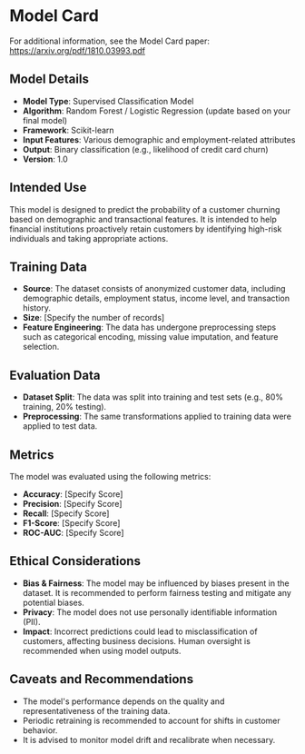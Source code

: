 # Model Card

For additional information, see the Model Card paper: https://arxiv.org/pdf/1810.03993.pdf  

## Model Details  
- **Model Type**: Supervised Classification Model  
- **Algorithm**: Random Forest / Logistic Regression (update based on your final model)  
- **Framework**: Scikit-learn  
- **Input Features**: Various demographic and employment-related attributes  
- **Output**: Binary classification (e.g., likelihood of credit card churn)  
- **Version**: 1.0  

## Intended Use  
This model is designed to predict the probability of a customer churning based on demographic and transactional features. It is intended to help financial institutions proactively retain customers by identifying high-risk individuals and taking appropriate actions.  

## Training Data  
- **Source**: The dataset consists of anonymized customer data, including demographic details, employment status, income level, and transaction history.  
- **Size**: [Specify the number of records]  
- **Feature Engineering**: The data has undergone preprocessing steps such as categorical encoding, missing value imputation, and feature selection.  

## Evaluation Data  
- **Dataset Split**: The data was split into training and test sets (e.g., 80% training, 20% testing).  
- **Preprocessing**: The same transformations applied to training data were applied to test data.  

## Metrics  
The model was evaluated using the following metrics:  
- **Accuracy**: [Specify Score]  
- **Precision**: [Specify Score]  
- **Recall**: [Specify Score]  
- **F1-Score**: [Specify Score]  
- **ROC-AUC**: [Specify Score]  

## Ethical Considerations  
- **Bias & Fairness**: The model may be influenced by biases present in the dataset. It is recommended to perform fairness testing and mitigate any potential biases.  
- **Privacy**: The model does not use personally identifiable information (PII).  
- **Impact**: Incorrect predictions could lead to misclassification of customers, affecting business decisions. Human oversight is recommended when using model outputs.  

## Caveats and Recommendations  
- The model's performance depends on the quality and representativeness of the training data.  
- Periodic retraining is recommended to account for shifts in customer behavior.  
- It is advised to monitor model drift and recalibrate when necessary.  